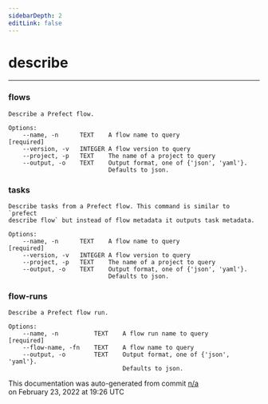 ```yaml
---
sidebarDepth: 2
editLink: false
---
```

# describe
---
### flows
```
Describe a Prefect flow.

Options:
    --name, -n      TEXT    A flow name to query                [required]
    --version, -v   INTEGER A flow version to query
    --project, -p   TEXT    The name of a project to query
    --output, -o    TEXT    Output format, one of {'json', 'yaml'}.
                            Defaults to json.
```

### tasks
```
Describe tasks from a Prefect flow. This command is similar to `prefect
describe flow` but instead of flow metadata it outputs task metadata.

Options:
    --name, -n      TEXT    A flow name to query                [required]
    --version, -v   INTEGER A flow version to query
    --project, -p   TEXT    The name of a project to query
    --output, -o    TEXT    Output format, one of {'json', 'yaml'}.
                            Defaults to json.
```

### flow-runs
```
Describe a Prefect flow run.

Options:
    --name, -n          TEXT    A flow run name to query            [required]
    --flow-name, -fn    TEXT    A flow name to query
    --output, -o        TEXT    Output format, one of {'json', 'yaml'}.
                                Defaults to json.
```
<p class="auto-gen">This documentation was auto-generated from commit <a href='https://github.com/PrefectHQ/prefect/commit/n/a'>n/a</a> </br>on February 23, 2022 at 19:26 UTC</p>